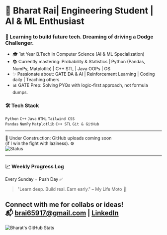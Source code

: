 # 🚀 Bharat Rai| Engineering Student | AI & ML Enthusiast

### 🧠 Learning to build future tech. Dreaming of driving a Dodge Challenger. 

- 🎓 1st Year B.Tech in Computer Science (AI & ML Specialization)
- 📚 Currently mastering: Probability & Statistics | Python (Pandas, NumPy, Matplotlib) | C++ STL | Java OOPs | OS
- ✨ Passionate about: GATE DA & AI | Reinforcement Learning | Coding daily | Teaching others
- 📊 GATE Prep: Solving PYQs with logic-first approach, not formula dumps.

### 🛠️ Tech Stack
`Python` `C++` `Java` `HTML` `Tailwind CSS`  
`Pandas` `NumPy` `Matplotlib` `C++ STL` `Git & GitHub`

---
🚧 Under Construction: GitHub uploads coming soon  
(if I win the fight with laziness). ⚙️  
![Status](https://img.shields.io/badge/GitHub%20Uploads-Lazily%20Maintained-orange?style=for-the-badge&logo=github)


---

### 📈 Weekly Progress Log
Every Sunday = Push Day ✅  
> "Learn deep. Build real. Earn early." – My Life Moto 🏁

Connect with me for collabs or ideas!  
📬 brai65917@gmail.com | [LinkedIn](https://www.linkedin.com/in/bharat-rai/) 
---

![Bharat's GitHub Stats](https://github-readme-stats.vercel.app/api?username=bharat690&show_icons=true&theme=radical)

